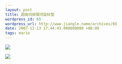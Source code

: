 ```yaml
---
layout: post
title: 超级玛丽银河鼠标垫
wordpress_id: 65
wordpress_url: http://www.jiangle.name/archives/65
date: 2007-12-13 17:44:43.000000000 +08:00
tags: mario
---
```

<a href="http://www.bibipu.com/m/fmfans/product,1016466.html" title="超级玛丽银河鼠标垫"><img src="http://www.wiican.net/screencast/2007-12-13_1738.png" /></a>

<a href="http://www.bibipu.com/m/fmfans/product,1016322.html" title="超级玛丽银河鼠标垫"><img src="http://www.wiican.net/screencast/2007-12-13_1743.png" /></a>
